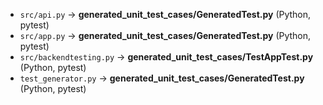 - `src/api.py` → **generated_unit_test_cases/GeneratedTest.py** (Python, pytest)
- `src/app.py` → **generated_unit_test_cases/GeneratedTest.py** (Python, pytest)
- `src/backendtesting.py` → **generated_unit_test_cases/TestAppTest.py** (Python, pytest)
- `test_generator.py` → **generated_unit_test_cases/GeneratedTest.py** (Python, pytest)

